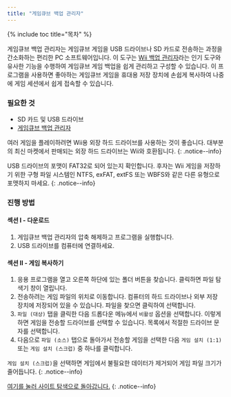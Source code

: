 ```yaml
---
title: "게임큐브 백업 관리자"
---
```


{% include toc title="목차" %}

게임큐브 백업 관리자는 게임큐브 게임을 USB 드라이브나 SD 카드로 전송하는 과정을 간소화하는 편리한 PC 소프트웨어입니다. 이 도구는 [Wii 백업 관리자](wiibackupmanager)라는 인기 도구와 유사한 기능을 수행하여 게임큐브 게임 백업을 쉽게 관리하고 구성할 수 있습니다. 이 프로그램을 사용하면 좋아하는 게임큐브 게임을 휴대용 저장 장치에 손쉽게 복사하여 나중에 게임 세션에서 쉽게 접속할 수 있습니다.

### 필요한 것

* SD 카드 및 USB 드라이브
* [게임큐브 백업 관리자](https://github.com/AxionDrak/GameCube-Backup-Manager/releases)

여러 게임을 플레이하려면 Wii용 외장 하드 드라이브를 사용하는 것이 좋습니다. 대부분의 최신 마켓에서 판매되는 외장 하드 드라이브는 Wii와 호환됩니다.
{: .notice--info}

USB 드라이브의 포맷이 FAT32로 되어 있는지 확인합니다. 후자는 Wii 게임을 저장하기 위한 구형 파일 시스템인 NTFS, exFAT, extFS 또는 WBFS와 같은 다른 유형으로 포맷하지 마세요.
{: .notice--info}

### 진행 방법

#### 섹션 I - 다운로드

1. 게임큐브 백업 관리자의 압축 해제하고 프로그램을 실행합니다.
1. USB 드라이브를 컴퓨터에 연결하세요.

#### 섹션 II - 게임 복사하기

1. 응용 프로그램을 열고 오른쪽 하단에 있는 폴더 버튼을 찾습니다. 클릭하면 파일 탐색기 창이 열립니다.
1. 전송하려는 게임 파일의 위치로 이동합니다. 컴퓨터의 하드 드라이브나 외부 저장 장치에 저장되어 있을 수 있습니다. 파일을 찾으면 클릭하여 선택합니다.
1. `파일 (대상)` 탭을 클릭한 다음 드롭다운 메뉴에서 `비활성` 옵션을 선택합니다. 이렇게 하면 게임을 전송할 드라이브를 선택할 수 있습니다. 목록에서 적절한 드라이브 문자를 선택합니다.
1. 다음으로 `파일 (소스)` 탭으로 돌아가서 전송할 게임을 선택한 다음 `게임 설치 (1:1)` 또는 `게임 설치 (스크럽)` 중 하나를 클릭합니다.

`게임 설치 (스크럽)`을 선택하면 게임에서 불필요한 데이터가 제거되어 게임 파일 크기가 줄어듭니다.
{: .notice--info}

[여기를 눌러 사이트 탐색으로 돌아갑니다.](site-navigation)
{: .notice--info}
